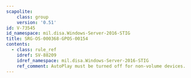 ```yaml
---
scapolite:
    class: group
    version: '0.51'
id: V-73545
id_namespace: mil.disa.Windows-Server-2016-STIG
title: SRG-OS-000368-GPOS-00154
contents:
  - class: rule_ref
    idref: SV-88209
    idref_namespace: mil.disa.Windows-Server-2016-STIG
    ref_comment: AutoPlay must be turned off for non-volume devices.
---
```


